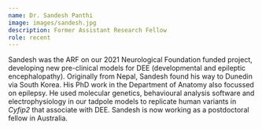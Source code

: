 ```yaml
---
name: Dr. Sandesh Panthi
image: images/sandesh.jpg
description: Former Assistant Research Fellow
role: recent
---
```

Sandesh was the ARF on our 2021 Neurological Foundation funded project, developing new pre-clinical models for DEE (developmental and epileptic encephalopathy). Originally from Nepal, Sandesh found his way to Dunedin via South Korea. His PhD work in the Department of Anatomy also focussed on epilepsy. He used molecular genetics, behavioural analysis software and electrophysiology in our tadpole models to replicate human variants in _Cyfip2_ that associate with DEE. Sandesh is now working as a postdoctoral fellow in Australia.
